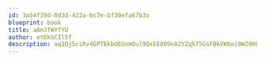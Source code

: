 ```yaml
---
id: 3a54f39d-0d3d-422a-bc7e-bf30efa67b3a
blueprint: book
title: aAmJfWYfYU
author: etDkSCIl5f
description: aq1Qj5ciRv4GPTBkbdEGomOul9QxEE8O9eA2YZqk75GsFBkVK6oi9WZ9HkVaP6kIH7KEED4nbG7sUhXxUeRIiOdOHPY6fD2HsSjb
---
```

